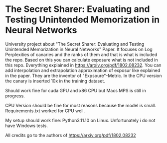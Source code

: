 # The Secret Sharer: Evaluating and Testing Unintended Memorization in Neural Networks

University project about "The Secret Sharer: Evaluating and Testing
Unintended Memorization in Neural Networks" Paper. It focuses on Log Perplexities of canaries and the ranks of them and that is what is included the repo. Based on this you can calculate exposure what is not included in this repo. Everything explained in https://arxiv.org/pdf/1802.08232. You can add interpolation and extrapolation approximation of exposur like explained in the paper. They are the inventor of "Expsoure"-Metric. In the CPU version the canary is inserted 10x in the training dataset. 

Should work fine for cuda GPU and x86 CPU but Macs MPS is still in progress.

CPU Version should be fine for most reasons because the model is small. Requirements.txt worked for CPU well.

My setup should work fine: Python3.11.10 on Linux. Unfortunately i do not have Windows tests.

All credits go to the authors of https://arxiv.org/pdf/1802.08232
